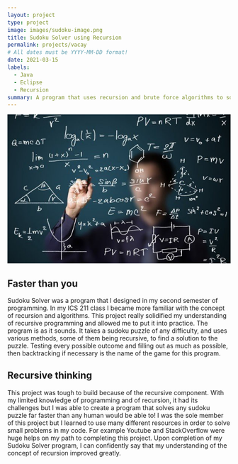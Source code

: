 ```yaml
---
layout: project
type: project
image: images/sudoku-image.png
title: Sudoku Solver using Recursion
permalink: projects/vacay
# All dates must be YYYY-MM-DD format!
date: 2021-03-15
labels:
  - Java
  - Eclipse
  - Recursion
summary: A program that uses recursion and brute force algorithms to solve any sudoku puzzle.
---
```

 <img class="ui image" src="../images/math-calc.jpg">

## Faster than you

Sudoku Solver was a program that I designed in my second semester of programming. In my ICS 211 class I became more familiar with the concept of recursion and algorithms. This project really solidified my understanding of recursive programming and allowed me to put it into practice. The program is as it sounds. It takes a sudoku puzzle of any difficulty, and uses various methods, some of them being recursive, to find a solution to the puzzle. Testing every possible outcome and filling out as much as possible, then backtracking if necessary is the name of the game for this program. 

## Recursive thinking

This project was tough to build because of the recursive component. With my limited knowledge of programming and of recursion, it had its challenges but I was able to create a program that solves any sudoku puzzle far faster than any human would be able to! I was the sole member of this project but I learned to use many different resources in order to solve small problems in my code. For example Youtube and StackOverflow were huge helps on my path to completing this project. Upon completion of my Sudoku Solver program, I can confidently say that my understanding of the concept of recursion improved greatly.  
 

